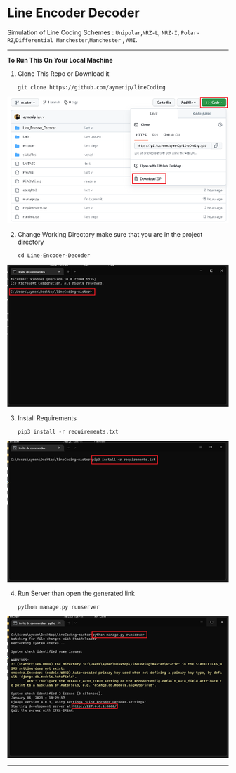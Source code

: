 # Line Encoder Decoder

Simulation of Line Coding Schemes : `Unipolar`,`NRZ-L`, `NRZ-I`, `Polar-RZ`,`Differential Manchester`,`Manchester` , `AMI`.

---

**To Run This On Your Local Machine**

1.  Clone This Repo or Download it

        git clone https://github.com/aymenip/lineCoding

![alt text](https://github.com/aymenip/lineCoding/blob/master/instructions/1.png?row=true)

2.  Change Working Directory make sure that you are in the project directory

        cd Line-Encoder-Decoder

![alt text](https://github.com/aymenip/lineCoding/blob/master/instructions/2.png?row=true)

3.  Install Requirements

        pip3 install -r requirements.txt

![alt text](https://github.com/aymenip/lineCoding/blob/master/instructions/3.png?row=true)

4.  Run Server than open the generated link

        python manage.py runserver

![alt text](https://github.com/aymenip/lineCoding/blob/master/instructions/4.png?row=true)

---
